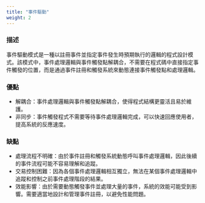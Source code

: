 ```yaml
---
title: "事件驅動"
weight: 2
---
```


### **描述**

事件驅動模式是一種以註冊事件並指定事件發生時預期執行的邏輯的程式設計模式。該模式中，事件處理邏輯與事件觸發點解耦合，不需要在程式碼中直接指定事件觸發的位置，而是通過事件註冊和觸發系統來動態連接事件觸發點和處理邏輯。

### **優點**

- 解耦合：事件處理邏輯與事件觸發點解耦合，使得程式結構更靈活且易於維護。
- 非同步：事件觸發程式不需要等待事件處理邏輯完成，可以快速回應使用者，提高系統的反應速度。

### **缺點**

- 處理流程不明確：由於事件註冊和觸發系統動態呼叫事件處理邏輯，因此後續的事件流程可能不容易理解和追蹤。
- 交易控制困難：因為各個事件處理邏輯相互獨立，無法在某個事件處理邏輯中追蹤和控制之前事件處理階段的結果。
- 效能影響：由於需要動態觸發事件並處理大量的事件，系統的效能可能受到影響。需要適當地設計和管理事件註冊，以避免性能問題。